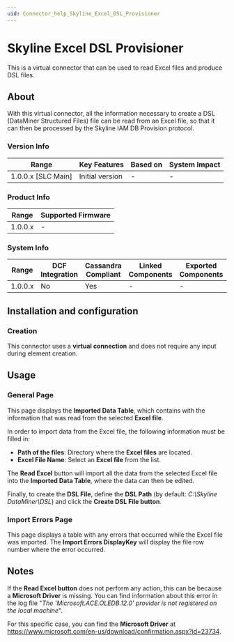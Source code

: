 ```yaml
---
uid: Connector_help_Skyline_Excel_DSL_Provisioner
---
```


# Skyline Excel DSL Provisioner

This is a virtual connector that can be used to read Excel files and produce DSL files.

## About

With this virtual connector, all the information necessary to create a DSL (DataMiner Structured Files) file can be read from an Excel file, so that it can then be processed by the Skyline IAM DB Provision protocol.

### Version Info

| Range                | Key Features     | Based on     | System Impact     |
|----------------------|------------------|--------------|-------------------|
| 1.0.0.x [SLC Main]   | Initial version  | -            | -                 |

### Product Info

| Range     | Supported Firmware     |
|-----------|------------------------|
| 1.0.0.x   | -                      |

### System Info

| Range     | DCF Integration     | Cassandra Compliant     | Linked Components     | Exported Components     |
|-----------|---------------------|-------------------------|-----------------------|-------------------------|
| 1.0.0.x   | No                  | Yes                     | -                     | -                       |

## Installation and configuration

### Creation

This connector uses a **virtual connection** and does not require any input during element creation.

## Usage

### General Page

This page displays the **Imported Data Table**, which contains with the information that was read from the selected **Excel file**.

In order to import data from the Excel file, the following information must be filled in:

- **Path of the files**: Directory where the **Excel files** are located.
- **Excel File Name**: Select an **Excel file** from the list.

The **Read Excel** button will import all the data from the selected Excel file into the **Imported Data Table**, where the data can then be edited.

Finally, to create the **DSL File**, define the **DSL Path** (by default: *C:\Skyline DataMiner\DSL*) and click the **Create DSL File button**.

### Import Errors Page

This page displays a table with any errors that occurred while the Excel file was imported. The **Import Errors DisplayKey** will display the file row number where the error occurred.

## Notes

If the **Read Excel button** does not perform any action, this can be because a **Microsoft Driver** is missing. You can find information about this error in the log file "*The 'Microsoft.ACE.OLEDB.12.0' provider is not registered on the local machine*".

For this specific case, you can find the **Microsoft Driver** at <https://www.microsoft.com/en-us/download/confirmation.aspx?id=23734>.
